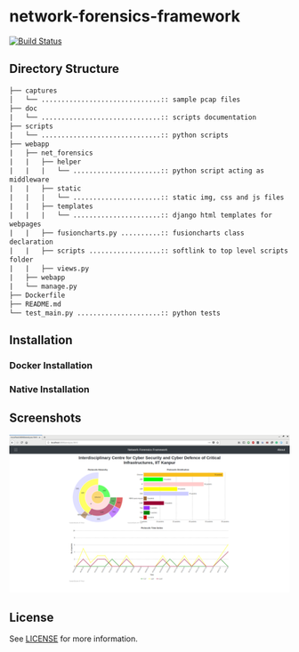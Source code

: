 # network-forensics-framework
[![Build Status](https://travis-ci.com/shivnshu/network-forensics.svg?token=xzu4Fpk8ohJLJEshzQEf&branch=master)](https://travis-ci.com/shivnshu/network-forensics)

## Directory Structure
```
├── captures
│   └── ..............................:: sample pcap files
├── doc
|   └── ..............................:: scripts documentation
├── scripts
|   └── ..............................:: python scripts
├── webapp
|   ├── net_forensics
|   |   ├── helper
|   |   |   └── ......................:: python script acting as middleware
|   |   ├── static
|   |   |   └── ......................:: static img, css and js files
|   |   ├── templates
|   |   |   └── ......................:: django html templates for webpages
|   |   ├── fusioncharts.py ..........:: fusioncharts class declaration
|   |   ├── scripts ..................:: softlink to top level scripts folder
|   |   ├── views.py
|   ├── webapp
|   └── manage.py
├── Dockerfile
├── README.md
└── test_main.py .....................:: python tests
```

## Installation

### Docker Installation

### Native Installation

## Screenshots
![](screenshots/analyse.png)

## License
See [LICENSE](https://github.com/shivnshu/network-forensics-framework/blob/master/LICENSE) for more information.
